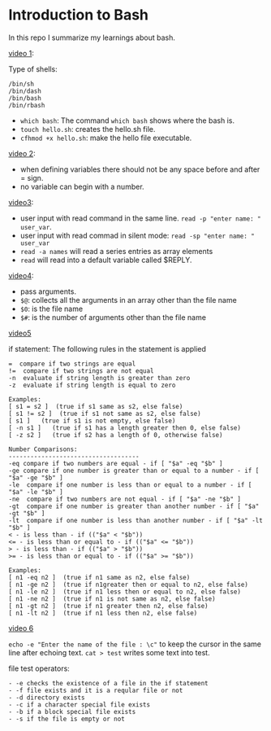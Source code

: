 # Introduction to Bash
In this repo I summarize my learnings about bash.

[video 1](https://www.youtube.com/watch?v=cQepf9fY6cE&list=PLS1QulWo1RIYmaxcEqw5JhK3b-6rgdWO_&index=1):

Type of shells:

    /bin/sh
    /bin/dash
    /bin/bash
    /bin/rbash

- `which bash`:
The command `which bash` shows where the bash is.
- `touch hello.sh`: creates the hello.sh file.
- `cfhmod +x hello.sh`: make the hello file executable.

[video 2](https://www.youtube.com/watch?v=vQv4W-JfrmQ&list=PLS1QulWo1RIYmaxcEqw5JhK3b-6rgdWO_&index=2):

- when defining variables there should not be any space before and after = sign.
- no variable can begin with a number.

[video3](https://www.youtube.com/watch?v=AcSkkNAsGCY&list=PLS1QulWo1RIYmaxcEqw5JhK3b-6rgdWO_&index=3):

- user input with read command in the same line. `read -p "enter name: " user_var`.
- user input with read commad in silent mode: `read -sp "enter name: " user_var`
- `read -a names` will read a series entries as array elements
- `read` will read into a default variable called $REPLY.


[video4](https://www.youtube.com/watch?v=BjBBfmDRakg&list=PLS1QulWo1RIYmaxcEqw5JhK3b-6rgdWO_&index=4):

- pass arguments.
- `$@`: collects all the arguments in an array other than the file name
- `$0`: is the file name
- `$#`: is the number of arguments other than the file name

[video5](https://www.youtube.com/watch?v=OO2Avn1g5Tw&list=PLS1QulWo1RIYmaxcEqw5JhK3b-6rgdWO_&index=5)

if statement: The following rules in the statement is applied

    =  compare if two strings are equal
    !=  compare if two strings are not equal
    -n  evaluate if string length is greater than zero
    -z  evaluate if string length is equal to zero 

    Examples: 
    [ s1 = s2 ]  (true if s1 same as s2, else false)
    [ s1 != s2 ]  (true if s1 not same as s2, else false)
    [ s1 ]   (true if s1 is not empty, else false)
    [ -n s1 ]   (true if s1 has a length greater then 0, else false)
    [ -z s2 ]   (true if s2 has a length of 0, otherwise false)

    Number Comparisons: 
    ------------------------------------
    -eq compare if two numbers are equal - if [ "$a" -eq "$b" ]
    -ge compare if one number is greater than or equal to a number - if [ "$a" -ge "$b" ]
    -le  compare if one number is less than or equal to a number - if [ "$a" -le "$b" ]
    -ne  compare if two numbers are not equal - if [ "$a" -ne "$b" ]
    -gt  compare if one number is greater than another number - if [ "$a" -gt "$b" ]
    -lt  compare if one number is less than another number - if [ "$a" -lt "$b" ] 
    < - is less than - if (("$a" < "$b"))
    <= - is less than or equal to - if (("$a" <= "$b"))
    > - is less than - if (("$a" > "$b"))
    >= - is less than or equal to - if (("$a" >= "$b"))

    Examples: 
    [ n1 -eq n2 ]  (true if n1 same as n2, else false)
    [ n1 -ge n2 ]  (true if n1greater then or equal to n2, else false)
    [ n1 -le n2 ]  (true if n1 less then or equal to n2, else false)
    [ n1 -ne n2 ]  (true if n1 is not same as n2, else false)
    [ n1 -gt n2 ]  (true if n1 greater then n2, else false)
    [ n1 -lt n2 ]  (true if n1 less then n2, else false)

[video 6]()

`echo -e "Enter the name of the file : \c"` to keep the cursor in the same line after echoing text.
`cat > test` writes some text into test.

file test operators:

    - -e checks the existence of a file in the if statement
    - -f file exists and it is a reqular file or not
    - -d directory exists 
    - -c if a character special file exists
    - -b if a block special file exists 
    - -s if the file is empty or not


